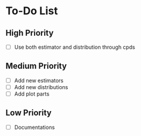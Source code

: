
# To-Do List

## High Priority
- [ ] Use both estimator and distribution through cpds

## Medium Priority
- [ ] Add new estimators
- [ ] Add new distributions
- [ ] Add plot parts

## Low Priority
- [ ] Documentations
